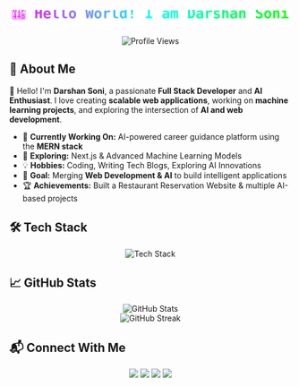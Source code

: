 
<p align="center">
  <img src="https://raw.githubusercontent.com/Darshan-147/Darshan-147/main/gradient-text.svg" alt="Gradient Text">
</p>



<p align="center">
  <img src="https://komarev.com/ghpvc/?username=Darshan-147&color=blue&style=flat-square&label=Profile+Views" alt="Profile Views">
</p>

## 🚀 About Me

👋 Hello! I'm **Darshan Soni**, a passionate **Full Stack Developer** and **AI Enthusiast**. I love creating **scalable web applications**, working on **machine learning projects**, and exploring the intersection of **AI and web development**.

- 🔭 **Currently Working On:** AI-powered career guidance platform using the **MERN stack**  
- 🌱 **Exploring:** Next.js & Advanced Machine Learning Models  
- 💡 **Hobbies:** Coding, Writing Tech Blogs, Exploring AI Innovations  
- 🎯 **Goal:** Merging **Web Development & AI** to build intelligent applications  
- 🏆 **Achievements:** Built a Restaurant Reservation Website & multiple AI-based projects  

## 🛠 Tech Stack
<p align="center">
  <img src="https://skillicons.dev/icons?i=html,css,js,react,nextjs,tailwind,bootstrap,ts,python,java,express,nodejs,mongodb,git,github,docker,vscode" alt="Tech Stack" />
</p>

## 📈 GitHub Stats
<p align="center">
  <img src="https://github-readme-stats.vercel.app/api?username=Darshan-147&show_icons=true&theme=tokyonight&count_private=true&hide_border=true" alt="GitHub Stats">
  <br>
  <img src="https://github-readme-streak-stats.herokuapp.com/?user=Darshan-147&theme=tokyonight&hide_border=true" alt="GitHub Streak">
</p>

## 📬 Connect With Me
<p align="center">
  <a href="https://github.com/Darshan-147"><img src="https://img.shields.io/badge/GitHub-333?style=for-the-badge&logo=github&logoColor=white"></a>
  <a href="https://www.linkedin.com/in/darshan-soni-753bb1230/"><img src="https://img.shields.io/badge/LinkedIn-0077B5?style=for-the-badge&logo=linkedin&logoColor=white"></a>
  <a href="https://medium.com/@darshaner2019"><img src="https://img.shields.io/badge/Medium-000000?style=for-the-badge&logo=medium&logoColor=white"></a>
  <a href="mailto:darshaner2019@gmail.com"><img src="https://img.shields.io/badge/Email-D14836?style=for-the-badge&logo=gmail&logoColor=white"></a>
</p>
